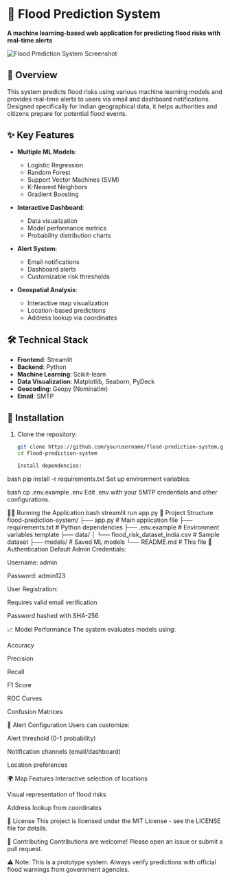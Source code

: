 # 🌊 Flood Prediction System

**A machine learning-based web application for predicting flood risks with real-time alerts**

![Flood Prediction System Screenshot](https://via.placeholder.com/800x400?text=Flood+Prediction+System+Screenshot)

## 📌 Overview

This system predicts flood risks using various machine learning models and provides real-time alerts to users via email and dashboard notifications. Designed specifically for Indian geographical data, it helps authorities and citizens prepare for potential flood events.

## ✨ Key Features

- **Multiple ML Models**: 
  - Logistic Regression
  - Random Forest
  - Support Vector Machines (SVM)
  - K-Nearest Neighbors
  - Gradient Boosting

- **Interactive Dashboard**:
  - Data visualization
  - Model performance metrics
  - Probability distribution charts

- **Alert System**:
  - Email notifications
  - Dashboard alerts
  - Customizable risk thresholds

- **Geospatial Analysis**:
  - Interactive map visualization
  - Location-based predictions
  - Address lookup via coordinates

## 🛠️ Technical Stack

- **Frontend**: Streamlit
- **Backend**: Python
- **Machine Learning**: Scikit-learn
- **Data Visualization**: Matplotlib, Seaborn, PyDeck
- **Geocoding**: Geopy (Nominatim)
- **Email**: SMTP

## 🚀 Installation

1. Clone the repository:
   ```bash
   git clone https://github.com/yourusername/flood-prediction-system.git
   cd flood-prediction-system

   Install dependencies:

bash
pip install -r requirements.txt
Set up environment variables:

bash
cp .env.example .env
Edit .env with your SMTP credentials and other configurations.

🏃‍♂️ Running the Application
bash
streamlit run app.py
📂 Project Structure
flood-prediction-system/
├── app.py                # Main application file
├── requirements.txt      # Python dependencies
├── .env.example          # Environment variables template
├── data/
│   └── flood_risk_dataset_india.csv  # Sample dataset
├── models/               # Saved ML models
└── README.md             # This file
🔐 Authentication
Default Admin Credentials:

Username: admin

Password: admin123

User Registration:

Requires valid email verification

Password hashed with SHA-256

📈 Model Performance
The system evaluates models using:

Accuracy

Precision

Recall

F1 Score

ROC Curves

Confusion Matrices

📧 Alert Configuration
Users can customize:

Alert threshold (0-1 probability)

Notification channels (email/dashboard)

Location preferences

🌍 Map Features
Interactive selection of locations

Visual representation of flood risks

Address lookup from coordinates

📜 License
This project is licensed under the MIT License - see the LICENSE file for details.

🤝 Contributing
Contributions are welcome! Please open an issue or submit a pull request.

⚠️ Note: This is a prototype system. Always verify predictions with official flood warnings from government agencies.